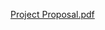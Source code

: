 [Project Proposal.pdf](https://github.com/HansikaGupta29/WOC-ML/files/8522967/Project.Proposal.pdf)
